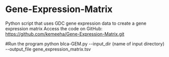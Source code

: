 # Gene-Expression-Matrix
Python script that uses GDC gene expression data to create a gene expression matrix
Access the code on GitHub: https://github.com/kemeeha/Gene-Expression-Matrix.git

#Run the program
python blca-GEM.py --input_dir (name of input directory) --output_file gene_expression_matrix.tsv
